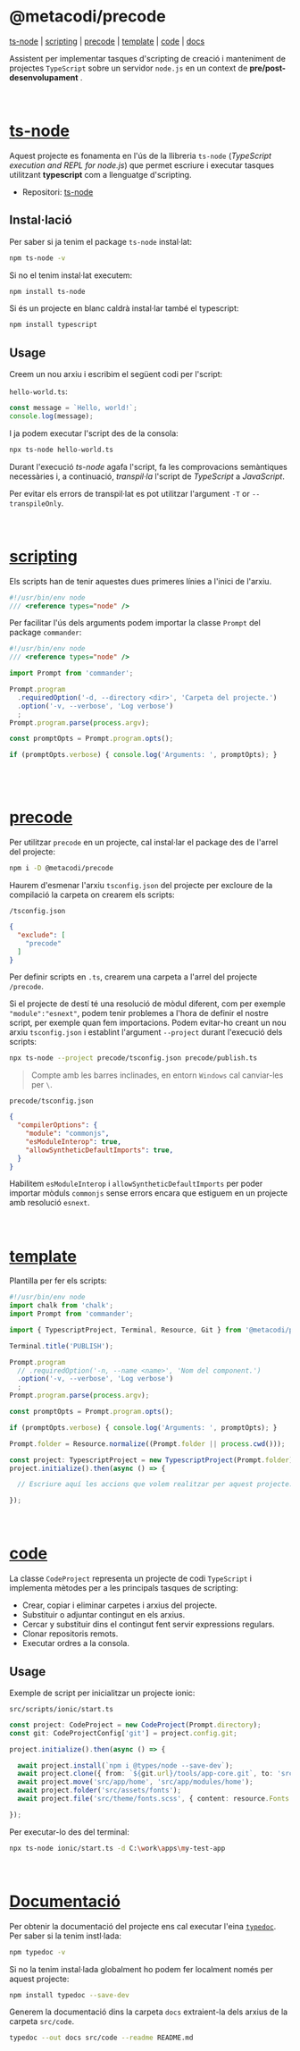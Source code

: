 <div id="top"></div>

# @metacodi/precode


[ts-node](#ts-node) | [scripting](#scripting) | [precode](#precode) | [template](#template) | [code](#code) | [docs](#documentació)

Assistent per implementar tasques d'scripting de creació i manteniment de projectes `TypeScript` sobre un servidor `node.js` en un context de **pre/post-desenvolupament** .

<br />

# [ts-node](#top)

Aquest projecte es fonamenta en l'ús de la llibreria `ts-node` (*TypeScript execution and REPL for node.js*) que permet escriure i executar tasques utilitzant **typescript** com a llenguatge d'scripting.

- Repositori: [ts-node](https://github.com/TypeStrong/ts-node)

## Instal·lació

Per saber si ja tenim el package `ts-node` instal·lat:
```bash
npm ts-node -v
```

Si no el tenim instal·lat executem:
```bash
npm install ts-node
```

Si és un projecte en blanc caldrà instal·lar també el typescript:
```bash
npm install typescript
```

## Usage

Creem un nou arxiu i escribim el següent codi per l'script:

`hello-world.ts`:
```typescript
const message = `Hello, world!`;
console.log(message);
```

I ja podem executar l'script des de la consola:
```bash
npx ts-node hello-world.ts
```

Durant l'execució *ts-node* agafa l'script, fa les comprovacions semàntiques necessàries i, a continuació, *transpil·la* l'script de *TypeScript* a *JavaScript*.

Per evitar els errors de transpil·lat es pot utilitzar l'argument `-T` or `--transpileOnly`.


<br />

# [scripting](#top)

Els scripts han de tenir aquestes dues primeres línies a l'inici de l'arxiu.
```typescript
#!/usr/bin/env node
/// <reference types="node" />
```

Per facilitar l'ús dels arguments podem importar la classe `Prompt` del package `commander`:
```typescript
#!/usr/bin/env node
/// <reference types="node" />

import Prompt from 'commander';

Prompt.program
  .requiredOption('-d, --directory <dir>', 'Carpeta del projecte.')
  .option('-v, --verbose', 'Log verbose')
  ;
Prompt.program.parse(process.argv);

const promptOpts = Prompt.program.opts();

if (promptOpts.verbose) { console.log('Arguments: ', promptOpts); }
```


<br />

<br />

# [precode](#top)

Per utilitzar `precode` en un projecte, cal instal·lar el package des de l'arrel del projecte:

```bash
npm i -D @metacodi/precode
```

Haurem d'esmenar l'arxiu `tsconfig.json` del projecte per excloure de la compilació la carpeta on crearem els scripts:

`/tsconfig.json`
```json
{
  "exclude": [
    "precode"
  ]
}
```

Per definir scripts en `.ts`, crearem una carpeta a l'arrel del projecte `/precode`.

Si el projecte de destí té una resolució de mòdul diferent, com per exemple `"module":"esnext"`, podem tenir problemes a l'hora de definir el nostre script, per exemple quan fem importacions. Podem evitar-ho creant un nou arxiu `tsconfig.json` i establint l'argument `--project` durant l'execució dels scripts:

```bash
npx ts-node --project precode/tsconfig.json precode/publish.ts
```
> Compte amb les barres inclinades, en entorn `Windows` cal canviar-les per `\`.

`precode/tsconfig.json`
```json
{
  "compilerOptions": {
    "module": "commonjs",
    "esModuleInterop": true,
    "allowSyntheticDefaultImports": true,
  }
}
```


Habilitem `esModuleInterop` i `allowSyntheticDefaultImports` per poder importar mòduls `commonjs` sense errors encara que estiguem en un projecte amb resolució `esnext`.


<br />

# [template](#top)

Plantilla per fer els scripts:

```typescript
#!/usr/bin/env node
import chalk from 'chalk';
import Prompt from 'commander';

import { TypescriptProject, Terminal, Resource, Git } from '@metacodi/precode';

Terminal.title('PUBLISH');

Prompt.program
  // .requiredOption('-n, --name <name>', 'Nom del component.')
  .option('-v, --verbose', 'Log verbose')
  ;
Prompt.program.parse(process.argv);

const promptOpts = Prompt.program.opts();

if (promptOpts.verbose) { console.log('Arguments: ', promptOpts); }

Prompt.folder = Resource.normalize((Prompt.folder || process.cwd()));

const project: TypescriptProject = new TypescriptProject(Prompt.folder);
project.initialize().then(async () => {

  // Escriure aquí les accions que volem realitzar per aquest projecte.

});
```

<br />

# [code](#top)

La classe `CodeProject` representa un projecte de codi `TypeScript` i implementa mètodes per a les principals tasques de scripting:

- Crear, copiar i eliminar carpetes i arxius del projecte.
- Substituir o adjuntar contingut en els arxius.
- Cercar y substituir dins el contingut fent servir expressions regulars.
- Clonar repositoris remots.
- Executar ordres a la consola.


## Usage

Exemple de script per inicialitzar un projecte ionic:

`src/scripts/ionic/start.ts`
```typescript
const project: CodeProject = new CodeProject(Prompt.directory);
const git: CodeProjectConfig['git'] = project.config.git;

project.initialize().then(async () => {

  await project.install(`npm i @types/node --save-dev`);
  await project.clone({ from: `${git.url}/tools/app-core.git`, to: 'src/core' });
  await project.move('src/app/home', 'src/app/modules/home');
  await project.folder('src/assets/fonts');
  await project.file('src/theme/fonts.scss', { content: resource.Fonts });

});
```

Per executar-lo des del terminal:
```bash
npx ts-node ionic/start.ts -d C:\work\apps\my-test-app
```

<br />

# [Documentació](#top)

Per obtenir la documentació del projecte ens cal executar l'eina [`typedoc`](https://typedoc.org/guides/installation/). Per saber si la tenim instl·lada:
```bash
npm typedoc -v
```

Si no la tenim instal·lada globalment ho podem fer localment només per aquest projecte:
```bash
npm install typedoc --save-dev
```

Generem la documentació dins la carpeta `docs` extraient-la dels arxius de la carpeta `src/code`.
```bash
typedoc --out docs src/code --readme README.md
```

<br />
